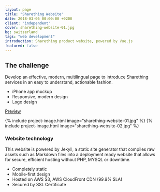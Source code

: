 ```yaml
---
layout: page
title: "Sharething Website"
date: 2018-03-05 00:00:00 +0200
client: "independent"
cover: sharething-website-01.jpg
bg: switzerland
tags: "web development"
introduction: Sharething product website, powered by Vue.js
featured: false
---
```


## The challenge

Develop an effective, modern, multilingual page to introduce Sharething services in an easy to understand, actionable fashion.

- iPhone app mockup
- Responsive, modern design
- Logo design

[Preview](https://do6cdt825bhax.cloudfront.net)

{% include project-image.html image="sharething-website-01.jpg" %}
{% include project-image.html image="sharething-website-02.jpg" %}

### Website technology

This website is powered by Jekyll, a static site generator that compiles raw assets such as Markdown files into a deployment ready website that allows for secure, efficient hosting without PHP, MYSQL or downtime.

- Completely static
- Mobile-first design
- Hosted on AWS S3, AWS CloudFront CDN (99.9% SLA)
- Secured by SSL Certificate
